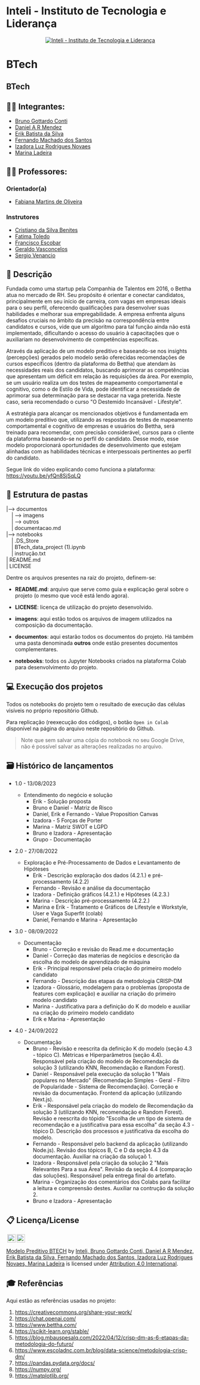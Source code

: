 # Inteli - Instituto de Tecnologia e Liderança 

<p align="center">
<a href= "https://www.inteli.edu.br/"><img src="documentos/outros/inteli.png" alt="Inteli - Instituto de Tecnologia e Liderança" border="0"></a>
</p>

# BTech

## BTech

## :student: Integrantes: 
- <a href="https://www.linkedin.com/in/bruno-gottardo-conti-a9625726a/">Bruno Gottardo Conti</a>
- <a href="https://www.linkedin.com/school/inteli-edu/">Daniel A R Mendez</a>
- <a href="https://www.linkedin.com/in/erik-batista-da-silva-455612215/">Erik Batista da Silva</a> 
- <a href="https://www.linkedin.com/in/fernando-machado-84673a212/">Fernando Machado dos Santos</a> 
- <a href="https://www.linkedin.com/in/izadoraluz-rsn/">Izadora Luz Rodrigues Novaes</a>
- <a href="https://www.linkedin.com/in/marina-ladeira-867159269/">Marina Ladeira</a> 

## :teacher: Professores:
### Orientador(a) 
- <a href="https://www.linkedin.com/in/fabiana-martins-de-oliveira-8993b0b2/">Fabiana Martins de Oliveira</a>
### Instrutores
- <a href="https://www.linkedin.com/in/cristiano-benites-687647a8/">Cristiano da Silva Benites</a>
- <a href="https://www.linkedin.com/in/fatima-toledo/">Fatima Toledo</a> 
- <a href="https://www.linkedin.com/in/francisco-escobar/">Francisco Escobar</a> 
- <a href="https://www.linkedin.com/in/geraldo-magela-severino-vasconcelos-22b1b220/">Geraldo Vasconcelos</a>
- <a href="https://www.linkedin.com/in/sergio-venancio-a509b342/">Sergio Venancio</a> 

## 📝 Descrição

  Fundada como uma startup pela Companhia de Talentos em 2016, o Bettha atua no mercado de RH. Seu propósito é orientar e conectar candidatos, principalmente em seu início de carreira, com vagas em empresas ideais para o seu perfil, oferecendo qualificações para desenvolver suas habilidades e melhorar sua empregabilidade. A empresa enfrenta alguns desafios cruciais no âmbito da precisão na correspondência entre candidatos e cursos, vide que um algoritmo para tal função ainda não está implementado, dificultando o acesso do usuário à capacitações que o auxiliariam no desenvolvimento de competências específicas.
  
  Através da aplicação de um modelo preditivo e baseando-se nos insights (percepções) gerados pelo modelo serão oferecidas recomendações de cursos específicos (dentro da plataforma do Bettha) que atendam às necessidades reais dos candidatos, buscando aprimorar as competências que apresentam um déficit em relação às requisições da área. Por exemplo, se um usuário realiza um dos testes de mapeamento comportamental e cognitivo, como o de Estilo de Vida, pode identificar a necessidade de aprimorar sua determinação para se destacar na vaga preterida. Neste caso, seria recomendado o curso "O Destemido Incansável - Lifestyle".
  
  A estratégia para alcançar os mencionados objetivos é fundamentada em um modelo preditivo que, utilizando as respostas de testes de mapeamento comportamental e cognitivo de empresas e usuários do Bettha, será treinado para recomendar, com precisão considerável, cursos para o cliente da plataforma baseando-se no perfil do candidato. Desse modo, esse modelo proporcionará oportunidades de desenvolvimento que estejam alinhadas com as habilidades técnicas e interpessoais pertinentes ao perfil do candidato.

Segue link do vídeo explicando como funciona a plataforma: https://youtu.be/yfQn8SjSqLQ

## 📁 Estrutura de pastas
|--> documentos<br>
  &emsp;| --> imagens <br>
  &emsp;| --> outros <br>
  &emsp;| documentacao.md<br>
|--> notebooks<br>
  &emsp;| .DS_Store<br>
  &emsp;| BTech_data_project (1).ipynb<br>
  &emsp;| instrução.txt<br>
| README.md<br>
| LICENSE<br>

Dentre os arquivos presentes na raiz do projeto, definem-se:

- <b>README.md</b>: arquivo que serve como guia e explicação geral sobre o projeto (o mesmo que você está lendo agora).

- <b>LICENSE</b>: licença de utilização do projeto desenvolvido.

- <b>imagens</b>: aqui estão todos os arquivos de imagem utilizados na composição da documentação.

- <b>documentos</b>: aqui estarão todos os documentos do projeto. Há também uma pasta denominada <b>outros</b> onde estão presentes documentos complementares.

- <b>notebooks</b>: todos os Jupyter Notebooks criados na plataforma Colab para desenvolvimento do projeto.

## 💻 Execução dos projetos

Todos os notebooks do projeto tem o resultado de execução das células visíveis no próprio repositório Github.

Para replicação (reexecução dos códigos), o botão `Open in Colab` disponível na página do arquivo neste repositório do Github.
> Note que sem salvar uma cópia do notebook no seu Google Drive, não é possível salvar as alterações realizadas no arquivo.

## 🗃 Histórico de lançamentos

* 1.0 - 13/08/2023  
   * Entendimento do negócio e solução
      * Erik - Solução proposta
      * Bruno e Daniel - Matriz de Risco
      * Daniel, Erik e Fernando - Value Proposition Canvas
      * Izadora - 5 Forças de Porter
      * Marina - Matriz SWOT e LGPD
      * Bruno e Izadora - Apresentação
      * Grupo - Documentação
        
* 2.0 - 27/08/2022
   * Exploração e Pré-Processamento de Dados  e Levantamento de Hipóteses
      * Erik - Descrição exploração dos dados (4.2.1.) e pré-processamento (4.2.2)
      * Fernando - Revisão e análise da documentação
      * Izadora - Definição gráficos (4.2.1.) e Hipóteses (4.2.3.)
      * Marina - Descrição pré-processamento (4.2.2.)
      * Marina e Erik - Tratamento e Gráficos de Lifestyle e Workstyle, User e Vaga Superfit (colab)
      * Daniel, Fernando e Marina - Apresentação
      
* 3.0 - 08/09/2022
    * Documentação
       * Bruno - Correção e revisão do Read.me e documentação
       * Daniel - Correção das materias de negócios e descrição da escolha do modelo de aprendizado de máquina
       * Erik - Principal responsável pela criação do primeiro modelo candidato
       * Fernando - Descrição das etapas da metodologia CRISP-DM
       * Izadora - Glossário, modelagem para o problemas (proposta de features com explicação) e auxiliar na criação do primeiro modelo candidato
       * Marina - Justificativa para a definição do K do modelo e auxiliar na criação do primeiro modelo candidato
       * Erik e Marina - Apresentação

* 4.0 - 24/09/2022
    * Documentação
      * Bruno - Revisão e reescrita da definição K do modelo (seção 4.3 - tópico C). Métricas e Hiperparâmetros (seção 4.4). Responsável pela criação do modelo de Recomendação da solução 3 (utilizando KNN, Recomendação e Random Forest).
      * Daniel - Responsável pela execução da solução 1 "Mais populares no Mercado" (Recomendação Simples - Geral - Filtro de Popularidade - Sistema de Recomendação). Correção e revisão da documentação. Frontend da aplicação (utilizando Next.js).
      * Erik - Responsável pela criação do modelo de Recomendação da solução 3 (utilizando KNN, recomendação e Random Forest). Revisão e reescrita do tópido "Escolha de um tipo de sistema de recomendação e a justificativa para essa escolha" da seção 4.3 - tópico D. Descrição dos processos e justificativa da escolha do modelo.
      * Fernando - Responsável pelo backend da aplicação (utilizando Node.js). Revisão dos tópicos B, C e D da seção 4.3 da documentação. Auxiliar na criação da soluçaõ 1.
      * Izadora - Responsável pela criação da solução 2 "Mais Relevantes Para a sua Área". Revisão da seção 4.4 (comparação das soluções). Responsável pela entrega final do artefato.
      * Marina - Organização dos comentários dos Colabs para facilitar a leitura e compreensão destes. Auxiliar na contrução da solução 2.
      * Bruno e Izadora - Apresentação

## 📋 Licença/License

<img style="height:22px!important;margin-left:3px;vertical-align:text-bottom;" src="https://mirrors.creativecommons.org/presskit/icons/cc.svg?ref=chooser-v1"><img style="height:22px!important;margin-left:3px;vertical-align:text-bottom;" src="https://mirrors.creativecommons.org/presskit/icons/by.svg?ref=chooser-v1"><p xmlns:cc="http://creativecommons.org/ns#" xmlns:dct="http://purl.org/dc/terms/"><a property="dct:title" rel="cc:attributionURL" href="https://github.com/2023M3T8-Inteli/grupo3">Modelo Preditivo BTECH</a> by <a rel="cc:attributionURL dct:creator" property="cc:attributionName" href="https://github.com/2023M3T8-Inteli/grupo3">Inteli, Bruno Gottardo Conti, Daniel A R Mendez, Erik Batista da Silva, Fernando Machado dos Santos, Izadora Luz Rodrigues Novaes, Marina Ladeira</a> is licensed under <a href="http://creativecommons.org/licenses/by/4.0/?ref=chooser-v1" target="_blank" rel="license noopener noreferrer" style="display:inline-block;">Attribution 4.0 International</a>.</p>

## 🎓 Referências

Aqui estão as referências usadas no projeto:

1. <https://creativecommons.org/share-your-work/>
2. <https://chat.openai.com/>
3. <https://www.bettha.com/>
4. <https://scikit-learn.org/stable/>
5. <https://blog.mbauspesalq.com/2022/04/12/crisp-dm-as-6-etapas-da-metodologia-do-futuro/>
6. <https://www.escoladnc.com.br/blog/data-science/metodologia-crisp-dm/>
7. <https://pandas.pydata.org/docs/>
8. <https://numpy.org/>
9. <https://matplotlib.org/>
   
   
